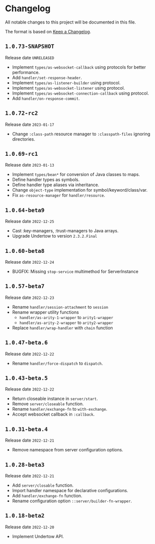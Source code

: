 # Changelog

All notable changes to this project will be documented in this file.

The format is based on [Keep a Changelog](https://keepachangelog.com/en/1.0.0/).

## `1.0.73-SNAPSHOT`

Release date `UNRELEASED`

- Implement `types/as-websocket-callback` using protocols for better 
  performance.
- Add `handler/set-response-header`.
- Implement `types/as-listener-builder` using protocol.
- Implement `types/as-websocket-listener` using protocol.
- Implement `types/as-websocket-connection-callback` using protocol.
- Add `handler/on-response-commit`.

## `1.0.72-rc2`

Release date `2023-01-17`

- Change `:class-path` resource manager to `:classpath-files` ignoring
  directories.

## `1.0.69-rc1`

Release date `2023-01-13`

- Implement `types/bean*` for conversion of Java classes to maps.
- Define handler types as symbols.
- Define handler type aliases via inheritance.
- Change `object-type` implementation for symbol/keyword/class/var.
- Fix `as-resource-manager` for `handler/resource`.

## `1.0.64-beta9`

Release date `2022-12-25`

- Cast :key-managers, :trust-managers to Java arrays.
- Upgrade Undertow to version `2.3.2.Final`

## `1.0.60-beta8`

Release date `2022-12-24`

- BUGFIX: Missing `stop-service` multimethod for ServerInstance

## `1.0.57-beta7`

Release date `2022-12-23`

- Rename `handler/session-attachment` to `session`
- Rename wrapper utility functions
    - `handler/as-arity-1-wrapper` to `arity1-wrapper`
    - `handler/as-arity-2-wrapper` to `arity2-wrapper`
- Replace `handler/wrap-handler` with `chain` function

## `1.0.47-beta.6`

Release date `2022-12-22`

- Rename `handler/force-dispatch` to `dispatch`.

## `1.0.43-beta.5`

Release date `2022-12-22`

- Return closeable instance in `server/start`.
- Remove `server/closeable` function.
- Rename `handler/exchange-fn` to `with-exchange`.
- Accept websocket callback in `:callback`.

## `1.0.31-beta.4`

Release date `2022-12-21`

- Remove namespace from server configuration options.

## `1.0.28-beta3`

Release date `2022-12-21`

- Add `server/closable` function.
- Import handler namespace for declarative configurations.
- Add `handler/exchange-fn` function.
- Rename configuration option `::server/builder-fn-wrapper`.

## `1.0.18-beta2`

Release date `2022-12-20`

- Implement Undertow API.

